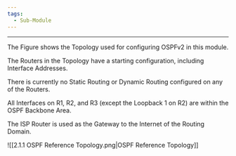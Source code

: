 ```yaml
---
tags:
  - Sub-Module
---
```


---
The Figure shows the Topology used  for configuring OSPFv2 in this module.

The Routers in the Topology have a starting configuration, including Interface Addresses.

There is currently no Static Routing or Dynamic Routing configured on any of the Routers.

All Interfaces on R1, R2, and R3 (except the Loopback 1 on R2) are within the OSPF Backbone Area.

The ISP Router is used as the Gateway to the Internet of the Routing Domain.

![[2.1.1 OSPF Reference Topology.png|OSPF Reference Topology]]


